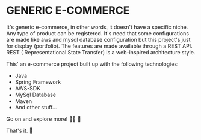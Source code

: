 # GENERIC E-COMMERCE

It's generic e-commerce, in other words, it doesn't have a specific niche.
Any type of product can be registered. It's need that some configurations
are made like aws and mysql database configuration but this project's just for display (portfolio).
The features are made available through a REST API. REST ( Representational State Transfer) is a web-inspired architecture style. 

This' an e-commerce project built up with the following technologies:

- Java
- Spring Framework
- AWS-SDK
- MySql Database
- Maven
- And other stuff...

Go on and explore more! 👨‍💻 🤘

That's it. 👋
